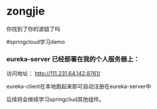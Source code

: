 # zongjie
你找到了你的波妞了吗


#springcloud学习demo

### eureka-server 已经部署在我的个人服务器上：
访问地址：
http://111.231.64.142:8761/

eureka-client在本地跑起来即可自动注册在eureka-server中

后续将会继续学习springcliud其他组件。
